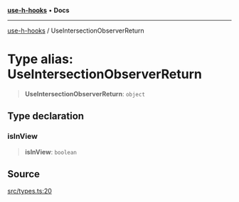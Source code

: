 [**use-h-hooks**](../README.md) • **Docs**

***

[use-h-hooks](../globals.md) / UseIntersectionObserverReturn

# Type alias: UseIntersectionObserverReturn

> **UseIntersectionObserverReturn**: `object`

## Type declaration

### isInView

> **isInView**: `boolean`

## Source

[src/types.ts:20](https://github.com/AhmadHddad/use-h-hooks/blob/ae314d2676b1b3964a4dad4fdc6b1f452e4b2293/src/types.ts#L20)

